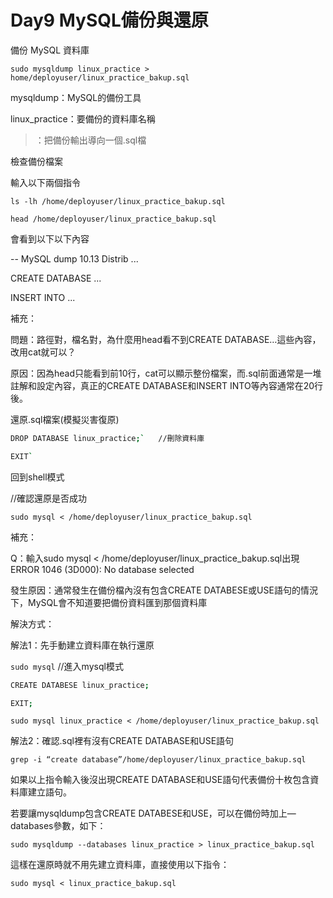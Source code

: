 # Day9 MySQL備份與還原

備份 MySQL 資料庫

`sudo mysqldump linux_practice > home/deployuser/linux_practice_bakup.sql`

mysqldump：MySQL的備份工具

linux_practice：要備份的資料庫名稱

>：把備份輸出導向一個.sql檔

檢查備份檔案

輸入以下兩個指令

`ls -lh /home/deployuser/linux_practice_bakup.sql`

`head /home/deployuser/linux_practice_bakup.sql`

會看到以下以下內容

-- MySQL dump 10.13  Distrib ...

CREATE DATABASE ...

INSERT INTO ...

補充：

問題：路徑對，檔名對，為什麼用head看不到CREATE DATABASE…這些內容，改用cat就可以？

原因：因為head只能看到前10行，cat可以顯示整份檔案，而.sql前面通常是一堆註解和設定內容，真正的CREATE DATABASE和INSERT INTO等內容通常在20行後。

還原.sql檔案(模擬災害復原)

```bash
DROP DATABASE linux_practice;`   //刪除資料庫

EXIT`
```

回到shell模式

//確認還原是否成功

`sudo mysql < /home/deployuser/linux_practice_bakup.sql`

補充：

Q：輸入sudo mysql < /home/deployuser/linux_practice_bakup.sql出現ERROR 1046 (3D000): No database selected

發生原因：通常發生在備份檔內沒有包含CREATE DATABESE或USE語句的情況下，MySQL會不知道要把備份資料匯到那個資料庫

解決方式：

解法1：先手動建立資料庫在執行還原

`sudo mysql`   //進入mysql模式

```bash
CREATE DATABESE linux_practice;

EXIT;
```

`sudo mysql linux_practice < /home/deployuser/linux_practice_bakup.sql`

解法2：確認.sql裡有沒有CREATE DATABASE和USE語句

`grep -i “create database”/home/deployuser/linux_practice_bakup.sql`

如果以上指令輸入後沒出現CREATE DATABASE和USE語句代表備份十枚包含資料庫建立語句。

若要讓mysqldump包含CREATE DATABESE和USE，可以在備份時加上—databases參數，如下：

`sudo mysqldump --databases linux_practice > linux_practice_bakup.sql`

這樣在還原時就不用先建立資料庫，直接使用以下指令：

`sudo mysql < linux_practice_bakup.sql`

